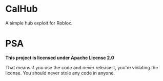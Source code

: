 # CalHub
A simple hub exploit for Roblox.
# PSA
**This project is licensed under Apache License 2.0**

That means if you use the code and never release it, you're violating the license. You should never stole any code in anyone.
